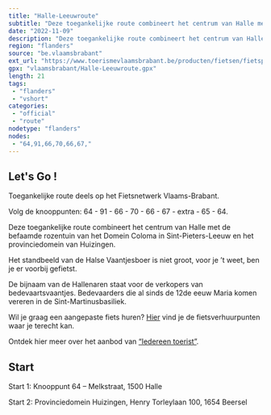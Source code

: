 ```yaml
---
title: "Halle-Leeuwroute"
subtitle: "Deze toegankelijke route combineert het centrum van Halle met de befaamde rozentuin van het Domein Coloma in Sint-Pieters-Leeuw en het provinciedomein van Huizingen"
date: "2022-11-09"
description: "Deze toegankelijke route combineert het centrum van Halle met de befaamde rozentuin van het Domein Coloma in Sint-Pieters-Leeuw en het provinciedomein van Huizingen. Beide locaties zijn een stop of wandeling waard."
region: "flanders"
source: "be.vlaamsbrabant"
ext_url: "https://www.toerismevlaamsbrabant.be/producten/fietsen/fietsproducten/vaantjesroute/index.html"
gpx: "vlaamsbrabant/Halle-Leeuwroute.gpx"
length: 21
tags:
 - "flanders"
 - "vshort"
categories:
 - "official"
 - "route"
nodetype: "flanders"
nodes:
 - "64,91,66,70,66,67,"
---
```


## Let's Go ! 

Toegankelijke route deels op het Fietsnetwerk Vlaams-Brabant.

Volg de knooppunten: 64 - 91 - 66 - 70 - 66 - 67 - extra - 65 - 64.

Deze toegankelijke route combineert het centrum van Halle met de befaamde rozentuin van het Domein Coloma in Sint-Pieters-Leeuw en het provinciedomein van Huizingen.

Het standbeeld van de Halse Vaantjesboer is niet groot, voor je ’t weet, ben je er voorbij gefietst.

De bijnaam van de Hallenaren staat voor de verkopers van bedevaartsvaantjes. Bedevaarders die al sinds de 12de eeuw Maria komen vereren in de Sint-Martinusbasiliek.

Wil je graag een aangepaste fiets huren? [Hier](https://www.toerismevlaamsbrabant.be/thema/iedereen-toerist/aangepaste-fiets-huren) vind je de fietsverhuurpunten waar je terecht kan.

Ontdek hier meer over het aanbod van [“Iedereen toerist”](https://www.toerismevlaamsbrabant.be/thema/iedereen-toerist/).

## Start

Start 1: Knooppunt 64 – Melkstraat, 1500 Halle

Start 2: Provinciedomein Huizingen, Henry Torleylaan 100, 1654 Beersel
